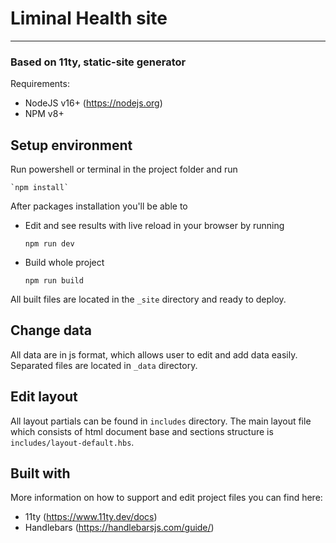 # Liminal Health site

---

### Based on 11ty, static-site generator

Requirements:
- NodeJS v16+ (<https://nodejs.org>)
- NPM v8+

## Setup environment

Run powershell or terminal in the project folder and run

    `npm install`

After packages installation you'll be able to
- Edit and see results with live reload in your browser by running
    

    `npm run dev`

- Build whole project


    `npm run build`

All built files are located in the `_site` directory and ready to deploy.

## Change data

All data are in js format, which allows user to edit and add data easily. Separated files are located in `_data` directory.

## Edit layout

All layout partials can be found in `includes` directory. The main layout file which consists of html document base and sections structure is `includes/layout-default.hbs`.

## Built with

More information on how to support and edit project files you can find here:
- 11ty (<https://www.11ty.dev/docs>)
- Handlebars (<https://handlebarsjs.com/guide/>)
